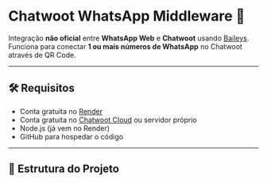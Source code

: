 # Chatwoot WhatsApp Middleware 🚀

Integração **não oficial** entre **WhatsApp Web** e **Chatwoot** usando [Baileys](https://github.com/WhiskeySockets/Baileys).  
Funciona para conectar **1 ou mais números de WhatsApp** no Chatwoot através de QR Code.

---

## 🛠️ Requisitos

- Conta gratuita no [Render](https://render.com)
- Conta gratuita no [Chatwoot Cloud](https://app.chatwoot.com) ou servidor próprio
- Node.js (já vem no Render)
- GitHub para hospedar o código

---

## 📂 Estrutura do Projeto

